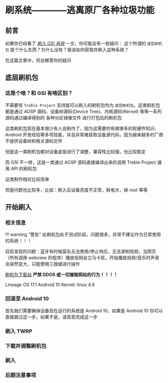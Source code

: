 # 刷系统————逃离原厂各种垃圾功能

## 前言

如果你已经看了 *[刷入 GSI 系统](./flash_gsi_system.md)* 一文，你可能会有一些疑问： 这个所谓的 `底层刷机包` 是个什么东西？为什么没有？我该如何获取并刷入这种系统？

在这篇文章中，将会解答你的疑问

## 底层刷机包

### 这是个啥？和 GSI 有啥区别？

不需要有 `Treble Project` 支持就可以刷入的刷机包均为 `底层刷机包`，这类刷机包都是通过 AOSP 源码、设备树源码(Device Tree)、内核源码(Kernel) 等等一系列源码通过编译得到的 各种分区镜像文件 进行打包后的刷机包

这类刷机包现在基本很少有人会制作了，因为这需要你有做够多的软硬件知识、Android 开发经验等多项技能，并且非常难获取设备源代码，因为越来越多的厂商不提供设备树和相关源码文件

但是这一类刷机包都对设备底层进行了调整，兼容性比较强，也比较稳定

而 GSI 不一样，这是一类通过 AOSP 源码直接编译出来的调用 Treble Project 通用 API 的刷机包

这类制作相对比较简单

但是问题也比较多，比如：刷入后设备亮度不正常，耗电大，掉 root 等等

## 开始刷入

### 相关信息

!!! warning "警告"
    此刷机包处于测试阶段，问题很多，非常不建议作为日常使用的系统！！！

目前发现的问题：蓝牙有时候莫名无法使用/停止响应，无法录制视频，当网页（所有调用 webview 的程序）播放视频会立马卡死，开始播放视频/音乐时声音会突然变大，只能使用三按键进行操作

[刷机包下载站](https://ota.vistaslayer.ovh/) **严禁 DDOS 或一切摧毁网站的行为！！！！**

Lineage OS 17.1 Android 10 Kernel: linux 4.9

### 回滚至 Android 10

首先我们需要确保设备现在运行的系统是 Android 10，如果是 Android 10 你可以直接跳过这一步，如果不是，请乖乖完成这一步

### 刷入 TWRP

### 下载并调整刷机包

### 刷入

### 后期注意事项
